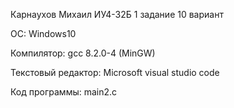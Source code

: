Карнаухов Михаил ИУ4-32Б 1 задание 10 вариант

ОС: Windows10

Компилятор: gcc 8.2.0-4 (MinGW)

Текстовый редактор: Microsoft visual studio code

Код программы: main2.c

